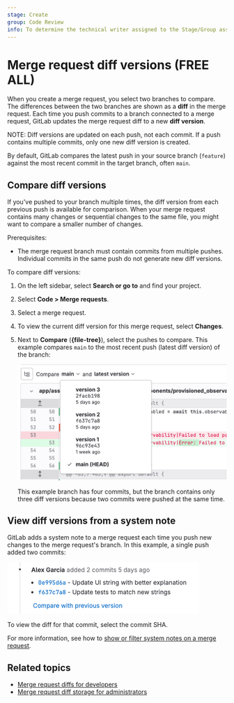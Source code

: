 ```yaml
---
stage: Create
group: Code Review
info: To determine the technical writer assigned to the Stage/Group associated with this page, see https://about.gitlab.com/handbook/product/ux/technical-writing/#assignments
---
```


# Merge request diff versions **(FREE ALL)**

When you create a merge request, you select two branches to compare. The differences
between the two branches are shown as a **diff** in the merge request. Each time
you push commits to a branch connected to a merge request, GitLab updates the
merge request diff to a new **diff version**.

NOTE:
Diff versions are updated on each push, not each commit. If a push contains multiple
commits, only one new diff version is created.

By default, GitLab compares the latest push in your source branch (`feature`)
against the most recent commit in the target branch, often `main`.

## Compare diff versions

If you've pushed to your branch multiple times, the diff version from each previous push
is available for comparison. When your merge request contains many changes or
sequential changes to the same file, you might want to compare a smaller number of changes.

Prerequisites:

- The merge request branch must contain commits from multiple pushes. Individual commits
  in the same push do not generate new diff versions.

To compare diff versions:

1. On the left sidebar, select **Search or go to** and find your project.
1. Select **Code > Merge requests**.
1. Select a merge request.
1. To view the current diff version for this merge request, select **Changes**.
1. Next to **Compare** (**{file-tree}**), select the pushes to compare. This example
   compares `main` to the most recent push (latest diff version) of the branch:

   ![Merge request versions dropdown list](img/versions_dropdown_v16_6.png)

   This example branch has four commits, but the branch contains only three diff versions
   because two commits were pushed at the same time.

## View diff versions from a system note

GitLab adds a system note to a merge request each time you push new changes to
the merge request's branch. In this example, a single push added two commits:

![Merge request versions system note](img/versions_system_note_v16_6.png)

To view the diff for that commit, select the commit SHA.

For more information, see how to [show or filter system notes on a merge request](../system_notes.md#on-a-merge-request).

## Related topics

- [Merge request diffs for developers](../../../development/merge_request_concepts/diffs/index.md)
- [Merge request diff storage for administrators](../../../administration/merge_request_diffs.md)

<!-- ## Troubleshooting

Include any troubleshooting steps that you can foresee. If you know beforehand what issues
one might have when setting this up, or when something is changed, or on upgrading, it's
important to describe those, too. Think of things that may go wrong and include them here.
This is important to minimize requests for support, and to avoid doc comments with
questions that you know someone might ask.

Each scenario can be a third-level heading, for example `### Getting error message X`.
If you have none to add when creating a doc, leave this section in place
but commented out to help encourage others to add to it in the future. -->
